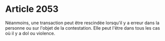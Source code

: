 # Article 2053

Néanmoins, une transaction peut être rescindée lorsqu'il y a erreur dans la personne ou sur l'objet de la contestation.   Elle peut l'être dans tous les cas où il y a dol ou violence.